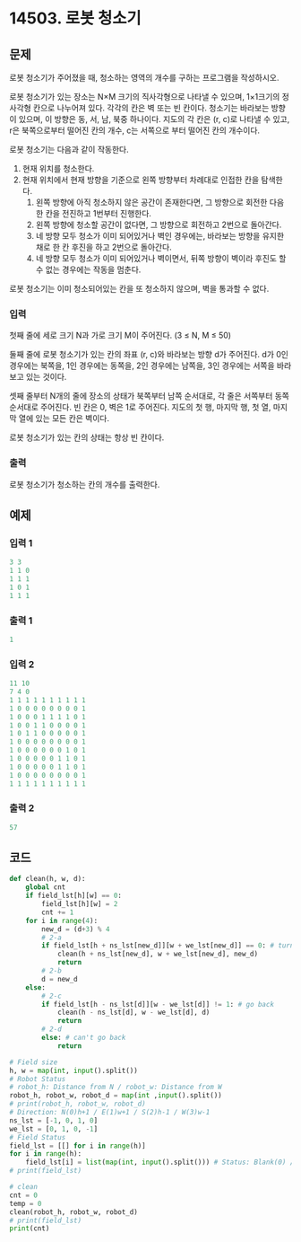 #  14503. 로봇 청소기

## 문제

로봇 청소기가 주어졌을 때, 청소하는 영역의 개수를 구하는 프로그램을 작성하시오.

로봇 청소기가 있는 장소는 N×M 크기의 직사각형으로 나타낼 수 있으며, 1×1크기의 정사각형 칸으로 나누어져 있다. 각각의 칸은 벽 또는 빈 칸이다. 청소기는 바라보는 방향이 있으며, 이 방향은 동, 서, 남, 북중 하나이다. 지도의 각 칸은 (r, c)로 나타낼 수 있고, r은 북쪽으로부터 떨어진 칸의 개수, c는 서쪽으로 부터 떨어진 칸의 개수이다.

로봇 청소기는 다음과 같이 작동한다.

1. 현재 위치를 청소한다.
2. 현재 위치에서 현재 방향을 기준으로 왼쪽 방향부터 차례대로 인접한 칸을 탐색한다.
   1. 왼쪽 방향에 아직 청소하지 않은 공간이 존재한다면, 그 방향으로 회전한 다음 한 칸을 전진하고 1번부터 진행한다.
   2. 왼쪽 방향에 청소할 공간이 없다면, 그 방향으로 회전하고 2번으로 돌아간다.
   3. 네 방향 모두 청소가 이미 되어있거나 벽인 경우에는, 바라보는 방향을 유지한 채로 한 칸 후진을 하고 2번으로 돌아간다.
   4. 네 방향 모두 청소가 이미 되어있거나 벽이면서, 뒤쪽 방향이 벽이라 후진도 할 수 없는 경우에는 작동을 멈춘다.

로봇 청소기는 이미 청소되어있는 칸을 또 청소하지 않으며, 벽을 통과할 수 없다.



### 입력

첫째 줄에 세로 크기 N과 가로 크기 M이 주어진다. (3 ≤ N, M ≤ 50)

둘째 줄에 로봇 청소기가 있는 칸의 좌표 (r, c)와 바라보는 방향 d가 주어진다. d가 0인 경우에는 북쪽을, 1인 경우에는 동쪽을, 2인 경우에는 남쪽을, 3인 경우에는 서쪽을 바라보고 있는 것이다.

셋째 줄부터 N개의 줄에 장소의 상태가 북쪽부터 남쪽 순서대로, 각 줄은 서쪽부터 동쪽 순서대로 주어진다. 빈 칸은 0, 벽은 1로 주어진다. 지도의 첫 행, 마지막 행, 첫 열, 마지막 열에 있는 모든 칸은 벽이다.

로봇 청소기가 있는 칸의 상태는 항상 빈 칸이다.

### 출력

로봇 청소기가 청소하는 칸의 개수를 출력한다.





## 예제

### 입력 1

```python
3 3
1 1 0
1 1 1
1 0 1
1 1 1
```

### 출력 1

```python
1
```



### 입력 2

```python
11 10
7 4 0
1 1 1 1 1 1 1 1 1 1
1 0 0 0 0 0 0 0 0 1
1 0 0 0 1 1 1 1 0 1
1 0 0 1 1 0 0 0 0 1
1 0 1 1 0 0 0 0 0 1
1 0 0 0 0 0 0 0 0 1
1 0 0 0 0 0 0 1 0 1
1 0 0 0 0 0 1 1 0 1
1 0 0 0 0 0 1 1 0 1
1 0 0 0 0 0 0 0 0 1
1 1 1 1 1 1 1 1 1 1
```

### 출력 2

```python
57
```





## 코드

```python
def clean(h, w, d):
    global cnt
    if field_lst[h][w] == 0:
        field_lst[h][w] = 2
        cnt += 1
    for i in range(4):
        new_d = (d+3) % 4
        # 2-a
        if field_lst[h + ns_lst[new_d]][w + we_lst[new_d]] == 0: # turn left and place to clean
            clean(h + ns_lst[new_d], w + we_lst[new_d], new_d)
            return
        # 2-b
        d = new_d
    else:
        # 2-c
        if field_lst[h - ns_lst[d]][w - we_lst[d]] != 1: # go back
            clean(h - ns_lst[d], w - we_lst[d], d)
            return
        # 2-d
        else: # can't go back
            return

# Field size
h, w = map(int, input().split())
# Robot Status
# robot_h: Distance from N / robot_w: Distance from W
robot_h, robot_w, robot_d = map(int ,input().split())
# print(robot_h, robot_w, robot_d)
# Direction: N(0)h+1 / E(1)w+1 / S(2)h-1 / W(3)w-1
ns_lst = [-1, 0, 1, 0]
we_lst = [0, 1, 0, -1]
# Field Status
field_lst = [[] for i in range(h)]
for i in range(h):
    field_lst[i] = list(map(int, input().split())) # Status: Blank(0) / Wall(1) / Cleaned(2)
# print(field_lst)

# clean
cnt = 0
temp = 0
clean(robot_h, robot_w, robot_d)
# print(field_lst)
print(cnt)
```
